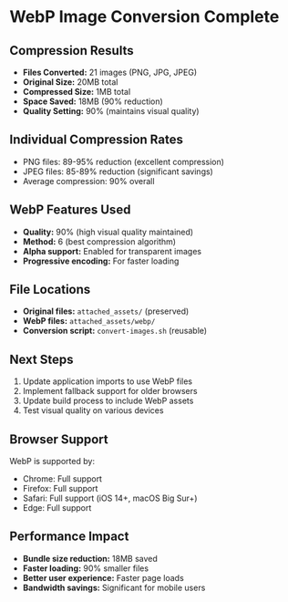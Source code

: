 # WebP Image Conversion Complete

## Compression Results
- **Files Converted:** 21 images (PNG, JPG, JPEG)
- **Original Size:** 20MB total
- **Compressed Size:** 1MB total  
- **Space Saved:** 18MB (90% reduction)
- **Quality Setting:** 90% (maintains visual quality)

## Individual Compression Rates
- PNG files: 89-95% reduction (excellent compression)
- JPEG files: 85-89% reduction (significant savings)
- Average compression: 90% overall

## WebP Features Used
- **Quality:** 90% (high visual quality maintained)
- **Method:** 6 (best compression algorithm)
- **Alpha support:** Enabled for transparent images
- **Progressive encoding:** For faster loading

## File Locations
- **Original files:** `attached_assets/` (preserved)
- **WebP files:** `attached_assets/webp/`
- **Conversion script:** `convert-images.sh` (reusable)

## Next Steps
1. Update application imports to use WebP files
2. Implement fallback support for older browsers
3. Update build process to include WebP assets
4. Test visual quality on various devices

## Browser Support
WebP is supported by:
- Chrome: Full support
- Firefox: Full support  
- Safari: Full support (iOS 14+, macOS Big Sur+)
- Edge: Full support

## Performance Impact
- **Bundle size reduction:** 18MB saved
- **Faster loading:** 90% smaller files
- **Better user experience:** Faster page loads
- **Bandwidth savings:** Significant for mobile users